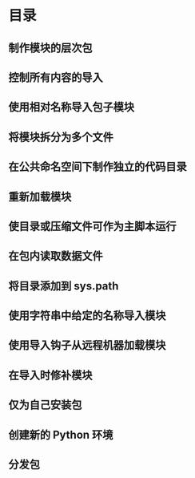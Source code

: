 # 目录

## 制作模块的层次包

## 控制所有内容的导入

## 使用相对名称导入包子模块

## 将模块拆分为多个文件

## 在公共命名空间下制作独立的代码目录

## 重新加载模块

## 使目录或压缩文件可作为主脚本运行

## 在包内读取数据文件

## 将目录添加到 sys.path

## 使用字符串中给定的名称导入模块

## 使用导入钩子从远程机器加载模块

## 在导入时修补模块

## 仅为自己安装包

## 创建新的 Python 环境

## 分发包

